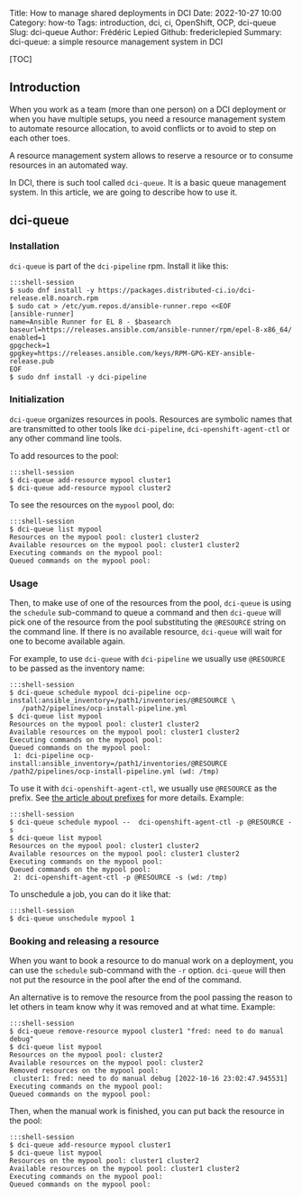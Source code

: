 Title: How to manage shared deployments in DCI
Date: 2022-10-27 10:00
Category: how-to
Tags: introduction, dci, ci, OpenShift, OCP, dci-queue
Slug: dci-queue
Author: Frédéric Lepied
Github: fredericlepied
Summary: dci-queue: a simple resource management system in DCI

[TOC]

## Introduction

When you work as a team (more than one person) on a DCI deployment or
when you have multiple setups, you need a resource management system
to automate resource allocation, to avoid conflicts or to avoid to
step on each other toes.

A resource management system allows to reserve a resource or to
consume resources in an automated way.

In DCI, there is such tool called `dci-queue`. It is a basic queue
management system. In this article, we are going to describe how to
use it.

## dci-queue

### Installation

`dci-queue` is part of the `dci-pipeline` rpm. Install it like this:

    :::shell-session
    $ sudo dnf install -y https://packages.distributed-ci.io/dci-release.el8.noarch.rpm
    $ sudo cat > /etc/yum.repos.d/ansible-runner.repo <<EOF
    [ansible-runner]
    name=Ansible Runner for EL 8 - $basearch
    baseurl=https://releases.ansible.com/ansible-runner/rpm/epel-8-x86_64/
    enabled=1
    gpgcheck=1
    gpgkey=https://releases.ansible.com/keys/RPM-GPG-KEY-ansible-release.pub
    EOF
    $ sudo dnf install -y dci-pipeline

### Initialization

`dci-queue` organizes resources in pools. Resources are symbolic names
that are transmitted to other tools like `dci-pipeline`,
`dci-openshift-agent-ctl` or any other command line tools.

To add resources to the pool:

    :::shell-session
    $ dci-queue add-resource mypool cluster1
    $ dci-queue add-resource mypool cluster2

To see the resources on the `mypool` pool, do:

    :::shell-session
    $ dci-queue list mypool
    Resources on the mypool pool: cluster1 cluster2
    Available resources on the mypool pool: cluster1 cluster2
    Executing commands on the mypool pool:
    Queued commands on the mypool pool:

### Usage

Then, to make use of one of the resources from the pool, `dci-queue`
is using the `schedule` sub-command to queue a command and then
`dci-queue` will pick one of the resource from the pool substituting
the `@RESOURCE` string on the command line. If there is no available
resource, `dci-queue` will wait for one to become available again.

For example, to use `dci-queue` with `dci-pipeline` we usually use
`@RESOURCE` to be passed as the inventory name:

    :::shell-session
    $ dci-queue schedule mypool dci-pipeline ocp-install:ansible_inventory=/path1/inventories/@RESOURCE \
       /path2/pipelines/ocp-install-pipeline.yml
    $ dci-queue list mypool
    Resources on the mypool pool: cluster1 cluster2
    Available resources on the mypool pool: cluster1 cluster2
    Executing commands on the mypool pool:
    Queued commands on the mypool pool:
     1: dci-pipeline ocp-install:ansible_inventory=/path1/inventories/@RESOURCE /path2/pipelines/ocp-install-pipeline.yml (wd: /tmp)

To use it with `dci-openshift-agent-ctl`, we usually use `@RESOURCE`
as the prefix. See [the article about prefixes](using-prefixes.html)
for more details. Example:

    :::shell-session
    $ dci-queue schedule mypool --  dci-openshift-agent-ctl -p @RESOURCE -s
    $ dci-queue list mypool
    Resources on the mypool pool: cluster1 cluster2
    Available resources on the mypool pool: cluster1 cluster2
    Executing commands on the mypool pool:
    Queued commands on the mypool pool:
     2: dci-openshift-agent-ctl -p @RESOURCE -s (wd: /tmp)

To unschedule a job, you can do it like that:

    :::shell-session
    $ dci-queue unschedule mypool 1

### Booking and releasing a resource

When you want to book a resource to do manual work on a deployment,
you can use the `schedule` sub-command with the `-r`
option. `dci-queue` will then not put the resource in the pool after
the end of the command.

An alternative is to remove the resource from the pool passing the
reason to let others in team know why it was removed and at what
time. Example:

    :::shell-session
    $ dci-queue remove-resource mypool cluster1 "fred: need to do manual debug"
    $ dci-queue list mypool
    Resources on the mypool pool: cluster2
    Available resources on the mypool pool: cluster2
    Removed resources on the mypool pool:
     cluster1: fred: need to do manual debug [2022-10-16 23:02:47.945531]
    Executing commands on the mypool pool:
    Queued commands on the mypool pool:

Then, when the manual work is finished, you can put back the resource
in the pool:

    :::shell-session
    $ dci-queue add-resource mypool cluster1
    $ dci-queue list mypool
    Resources on the mypool pool: cluster1 cluster2
    Available resources on the mypool pool: cluster1 cluster2
    Executing commands on the mypool pool:
    Queued commands on the mypool pool:
